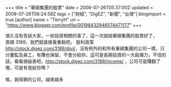 +++
title = "華碩集團的股票"
date = 2008-07-26T05:37:00Z
updated = 2008-07-26T06:24:58Z
tags = ["財經", "DigEZ", "新聞", "台灣"]
blogimport = true 
[author]
	name = "TerryH"
	uri = "https://www.blogger.com/profile/00198432946574471177"
+++

很久沒有告訴大家，一些投資相關的事了，這一次說說華碩集團的股票好了，<br />景碩 3189，我們就直接看重點吧， 股利政策 <a href="http://stock.digez.com/3189/divi/">http://stock.digez.com/3189/divi/</a>，沒有例外的和所有華碩集團的公司一樣，只分董監及員工，有賺也保留，不會分給你，這可是長期投資的一大殺傷力，不信的話，看看損益表吧，<a href="http://stock.digez.com/3189/income/">http://stock.digez.com/3189/income/</a> ，公司可是賺翻了喔，可是有發給你嗎？<br /><br />唉，我得罪的公司，越來越多
